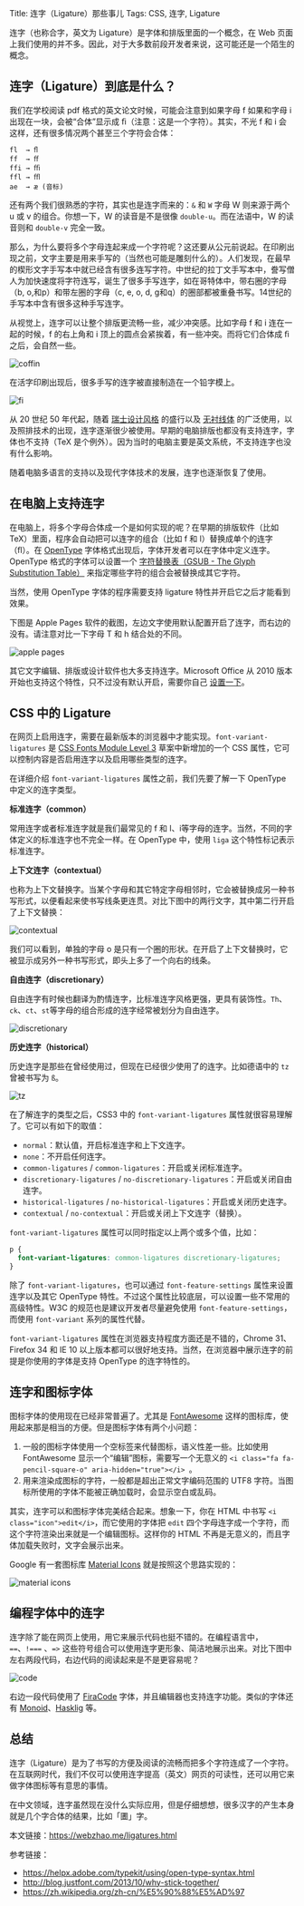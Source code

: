Title: 连字（Ligature）那些事儿
Tags: CSS, 连字, Ligature


连字（也称合字，英文为 Ligature）是字体和排版里面的一个概念，在 Web 页面上我们使用的并不多。因此，对于大多数前段开发者来说，这可能还是一个陌生的概念。

## 连字（Ligature）到底是什么？

我们在学校阅读 pdf 格式的英文论文时候，可能会注意到如果字母 f 如果和字母 i 出现在一块，会被“合体”显示成 ﬁ（注意：这是一个字符）。其实，不光 f 和 i 会这样，还有很多情况两个甚至三个字符会合体：

```
fl  → ﬂ
ff  → ﬀ
ffi → ﬃ
ffl → ﬄ
ae  → æ (音标)
```

还有两个我们很熟悉的字符，其实也是连字而来的：`&` 和 `W`
字母 W 则来源于两个 u 或 v 的组合。你想一下，W 的读音是不是很像 `double-u`。而在法语中，W 的读音则和 `double-v` 完全一致。



那么，为什么要将多个字母连起来成一个字符呢？这还要从公元前说起。在印刷出现之前，文字主要是用来手写的（当然也可能是雕刻什么的）。人们发现，在最早的楔形文字手写本中就已经含有很多连写字符。中世纪的拉丁文手写本中，誊写僧人为加快速度将字符连写，诞生了很多手写连字，如在哥特体中，带右圈的字母（b, o,和p）和带左圈的字母（c, e, o, d, g和q）的圈部都被重叠书写。14世纪的手写本中含有很多这种手写连字。

从视觉上，连字可以让整个排版更流畅一些，减少冲突感。比如字母 f 和 i 连在一起的时候，f 的右上角和 i 顶上的圆点会紧挨着，有一些冲突。而将它们合体成 ﬁ 之后，会自然一些。

![coffin](//p3.ssl.qhimg.com/t010151805c91d44829.png)

在活字印刷出现后，很多手写的连字被直接制造在一个铅字模上。

![fi](//nzurwcv0k.qnssl.com/sort.jpg)

从 20 世纪 50 年代起，随着 [瑞士设计风格](https://en.wikipedia.org/wiki/International_Typographic_Style) 的盛行以及 [无衬线体](https://zh.wikipedia.org/wiki/%E6%97%A0%E8%A1%AC%E7%BA%BF%E4%BD%93) 的广泛使用，以及照排技术的出现，连字逐渐很少被使用。早期的电脑排版也都没有支持连字，字体也不支持（TeX 是个例外）。因为当时的电脑主要是英文系统，不支持连字也没有什么影响。

随着电脑多语言的支持以及现代字体技术的发展，连字也逐渐恢复了使用。

## 在电脑上支持连字

在电脑上，将多个字母合体成一个是如何实现的呢？在早期的排版软件（比如 TeX）里面，程序会自动把可以连字的组合（比如 f 和 l）替换成单个的连字（ﬂ）。在 [OpenType](https://zh.wikipedia.org/wiki/OpenType) 字体格式出现后，字体开发者可以在字体中定义连字。OpenType 格式的字体可以设置一个 [字符替换表（GSUB - The Glyph Substitution Table）](https://www.microsoft.com/typography/otspec/gsub.htm) 来指定哪些字符的组合会被替换成其它字符。

当然，使用 OpenType 字体的程序需要支持 ligature 特性并开启它之后才能看到效果。

下图是 Apple Pages 软件的截图，左边文字使用默认配置开启了连字，而右边的没有。请注意对比一下字母 T 和 h 结合处的不同。

![apple pages](//nzurwcv0k.qnssl.com/thinkjs.png)

其它文字编辑、排版或设计软件也大多支持连字。Microsoft Office 从 2010 版本开始也支持这个特性，只不过没有默认开启，需要你自己 [设置一下](https://support.office.com/zh-cn/article/-%E5%AD%97%E4%BD%93-%E5%AF%B9%E8%AF%9D%E6%A1%86%E4%B8%AD%E7%9A%84-OpenType-%E9%80%89%E9%A1%B9-1033d3a7-511a-4d77-a2e2-d10d32889e28)。

## CSS 中的 Ligature

在网页上启用连字，需要在最新版本的浏览器中才能实现。`font-variant-ligatures` 是 [CSS Fonts Module Level 3](https://drafts.csswg.org/css-fonts-3/) 草案中新增加的一个 CSS 属性，它可以控制内容是否启用连字以及启用哪些类型的连字。

在详细介绍 `font-variant-ligatures` 属性之前，我们先要了解一下 OpenType 中定义的连字类型。

**标准连字（common）**

常用连字或者标准连字就是我们最常见的 f 和 l、i等字母的连字。当然，不同的字体定义的标准连字也不完全一样。在 OpenType 中，使用 `liga` 这个特性标记表示标准连字。

**上下文连字（contextual）**

也称为上下文替换字。当某个字母和其它特定字母相邻时，它会被替换成另一种书写形式，以便看起来使书写线条更连贯。对比下图中的两行文字，其中第二行开启了上下文替换：

![contextual](//nzurwcv0k.qnssl.com/clig.png)

我们可以看到，单独的字母 o 是只有一个圈的形状。在开启了上下文替换时，它被显示成另外一种书写形式，即头上多了一个向右的线条。

**自由连字（discretionary）**

自由连字有时候也翻译为酌情连字，比标准连字风格更强，更具有装饰性。`Th`、`ck`、`ct`、`st`等字母的组合形成的连字经常被划分为自由连字。

![discretionary](//nzurwcv0k.qnssl.com/dlig.png)

**历史连字（historical）**

历史连字是那些在曾经使用过，但现在已经很少使用了的连字。比如德语中的 `tz` 曾被书写为 `ß`。

![tz](//nzurwcv0k.qnssl.com/hlig.png)

在了解连字的类型之后，CSS3 中的 `font-variant-ligatures` 属性就很容易理解了。它可以有如下的取值：

* `normal`：默认值，开启标准连字和上下文连字。
* `none`：不开启任何连字。
* `common-ligatures` / `common-ligatures`：开启或关闭标准连字。
* `discretionary-ligatures` / `no-discretionary-ligatures`：开启或关闭自由连字。
* `historical-ligatures` / `no-historical-ligatures`：开启或关闭历史连字。
* `contextual` / `no-contextual`：开启或关闭上下文连字（替换）。

`font-variant-ligatures` 属性可以同时指定以上两个或多个值，比如：

```css
p {
  font-variant-ligatures: common-ligatures discretionary-ligatures;
}
```

除了 `font-variant-ligatures`，也可以通过 `font-feature-settings` 属性来设置连字以及其它 OpenType 特性。不过这个属性比较底层，可以设置一些不常用的高级特性。W3C 的规范也是建议开发者尽量避免使用 `font-feature-settings`，而使用 `font-variant` 系列的属性代替。

`font-variant-ligatures` 属性在浏览器支持程度方面还是不错的，Chrome 31、Firefox 34 和 IE 10 以上版本都可以很好地支持。当然，在浏览器中展示连字的前提是你使用的字体是支持 OpenType 的连字特性的。

## 连字和图标字体

图标字体的使用现在已经非常普遍了。尤其是 [FontAwesome](http://fontawesome.io/) 这样的图标库，使用起来那是相当的方便。但是图标字体有两个小问题：

1. 一般的图标字体使用一个空标签来代替图标，语义性差一些。比如使用 FontAwesome 显示一个“编辑”图标，需要写一个无意义的 `<i class="fa fa-pencil-square-o" aria-hidden="true"></i>
`。
2. 用来渲染成图标的字符，一般都是超出正常文字编码范围的 UTF8 字符。当图标所使用的字体不能被正确加载时，会显示空白或乱码。

其实，连字可以和图标字体完美结合起来。想象一下，你在 HTML 中书写 `<i class="icon">edit</i>`，而它使用的字体把 `edit` 四个字母连字成一个字符，而这个字符渲染出来就是一个编辑图标。这样你的 HTML 不再是无意义的，而且字体加载失败时，文字会展示出来。

Google 有一套图标库 [Material Icons](https://google.github.io/material-design-icons/)  就是按照这个思路实现的：

![material icons](//nzurwcv0k.qnssl.com/google-icons.png)

## 编程字体中的连字

连字除了能在网页上使用，用它来展示代码也挺不错的。在编程语言中，`==`、`!===` 、`=>` 这些符号组合可以使用连字更形象、简洁地展示出来。对比下图中左右两段代码，右边代码的阅读起来是不是更容易呢？

![code](//p2.ssl.qhimg.com/t010afa18281709b4a8.png)

右边一段代码使用了 [FiraCode](https://github.com/tonsky/FiraCode) 字体，并且编辑器也支持连字功能。类似的字体还有 [Monoid](http://larsenwork.com/monoid/)、[Hasklig](https://github.com/i-tu/Hasklig) 等。

## 总结

连字（Ligature）是为了书写的方便及阅读的流畅而把多个字符连成了一个字符。在互联网时代，我们不仅可以使用连字提高（英文）网页的可读性，还可以用它来做字体图标等有意思的事情。

在中文领域，连字虽然现在没什么实际应用，但是仔细想想，很多汉字的产生本身就是几个字合体的结果，比如「圕」字。

本文链接：https://webzhao.me/ligatures.html

参考链接：

- https://helpx.adobe.com/typekit/using/open-type-syntax.html
- http://blog.justfont.com/2013/10/why-stick-together/
- https://zh.wikipedia.org/zh-cn/%E5%90%88%E5%AD%97

